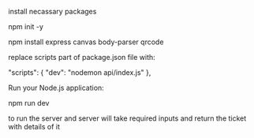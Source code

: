 install necassary packages

npm init -y 

npm install express canvas body-parser qrcode

replace scripts part of package.json file with:

"scripts": {
    "dev": "nodemon api/index.js"
  },

Run your Node.js application:

npm run dev

to run the server and server will take required inputs and return the ticket with details of it
